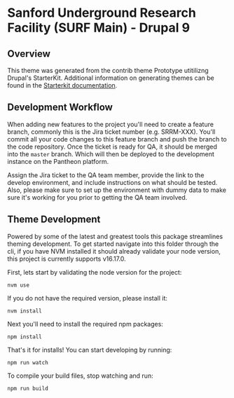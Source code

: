 # Sanford Underground Research Facility (SURF Main) - Drupal 9
## Overview

This theme was generated from the contrib theme Prototype utitilizng Drupal's StarterKit. Additional information on generating themes can be found in the [Starterkit documentation](https://www.drupal.org/docs/core-modules-and-themes/core-themes/starterkit-theme).

## Development Workflow

When adding new features to the project you'll need to create a feature branch, commonly this is the Jira ticket number (e.g. SRRM-XXX). You'll commit all your code changes to this feature branch and push the branch to the code repository. Once the ticket is ready for QA, it should be merged into the `master` branch. Which will then be deployed to the development instance on the Pantheon platform.

Assign the Jira ticket to the QA team member, provide the link to the develop environment, and include instructions on what should be tested. Also, please make sure to set up the environment with dummy data to make sure it's working for you prior to getting the QA team involved.

## Theme Development

Powered by some of the latest and greatest tools this package streamlines theming development. To get started navigate into this folder through the cli, if you have NVM installed it should already validate your node version, this project is currently supports v16.17.0.

First, lets start by validating the node version for the project:

```
nvm use
```

If you do not have the required version, please install it:

```
nvm install
```

Next you'll need to install the required npm packages:

```
npm install
```

That's it for installs! You can start developing by running:

```
npm run watch
```

To compile your build files, stop watching and run:

```
npm run build
```

